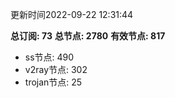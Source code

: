 更新时间2022-09-22 12:31:44

**总订阅: 73**
**总节点: 2780**
**有效节点: 817**
- ss节点: 490
- v2ray节点: 302
- trojan节点: 25
